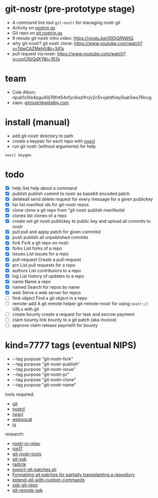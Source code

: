# git-nostr (pre-prototype stage)
- A command line tool `git-nostr` for managing nostr git
- Activity on [nostrin.gs][nostrin.gs]
- Git repo on [git.nostrin.gs][git-nostr]
- 9 minute git-nostr intro video: https://youtu.be/j0llGQfNWtQ
- why git-nostr? git nostr clone: https://www.youtube.com/watch?v=TdwCAZMehjU&t=341s
- pull request via nostr: https://www.youtube.com/watch?v=curCfIzQdXY&t=183s
# team
- Cole Albon: npub1c0le4pgu49j76fnt54xfyclkszlfrcjx2c5vvjatdfvey5sat3ws76lcvg
- zaps: [gitnostr@getalby.com][gitnostr@getalby.com]

# install (manual)
- add git-nostr directory to path
- create a keypair for each repo with [noscl]
- run git nostr (without arguments) for help
```
noscl keygen
```

# todo
* [x] help          Get help about a command
* [x] publish       publish commit to nostr as base64 encoded patch
* [x] deleteall     send delete request for every message for a given publickey
* [x] list          list manifest ids for git-nostr repos
* [x] clone         clone a git repo from "git nostr publish manifestid
* [x] clones        list clones of a repo
* [x] create        set git nostr.publickey to public key and upload all commits to nostr
* [x] pull          pull and apply patch for given commitid
* [x] push          publish all unpublished commits
* [x] fork          Fork a git repo on nostr
* [x] forks         List forks of a repo
* [x] issues        List issues for a repo
* [x] pull-request  Create a pull-request
* [x] prs           List pull requests for a repo
* [x] authors       List contributors to a repo
* [x] log           List history of updates to a repo
* [x] name          Name a repo
* [x] named         Search for repos by name
* [x] web           Serve a web server for repos
* [ ] find-object   Find a git object in a repo
* [ ] remote-add    A git remote helper git-remote-nostr for using `nostr://` URLs with git
* [ ] create bounty   create a request for task and escrow payment
* [ ] claim bounty    link bounty to a git patch (aka invoice)
* [ ] approve claim   release paymeht for bounty

# kind=7777 tags (eventual NIPS)
- --tag purpose "git-nostr-fork"
- --tag purpose "git-nostr-publish"
- --tag purpose "git-nostr-issue"
- --tag purpose "git-nostr-pr"
- --tag purpose "git-nostr-clone"
- --tag purpose "git-nostr-name"

tools required:
- [git]
- [nostril]
- [noscl]
- [websocat]
- [jq]

research:
- [nostr-rs-relay][nostr-rs-relay]
- [nip17][nip17]
- [git-nostr-tools][git-nostr-tools]
- [git-ssb][git-ssb]
- [radicle][radicle]
- [export-git-patches.sh][export-git-patches.sh]
- [Formatting git patches for partially transplanting a repository][Formatting git patches for partially transplanting a repository]
- [extend-git-with-custom-commands][extend-git-with-custom-commands]
- [ssb-git-repo][ssb-git-repo]
- [git-remote-ssb][git-remote-ssb]

[gitnostr@getalby.com]: https://getalby.com/p/gitnostr
[nostr-rs-relay]: https://sr.ht/~gheartsfield/nostr-rs-relay
[nostrin.gs]: https://nostrin.gs
[git-nostr]: https://git.nostrin.gs/?p=git-nostr.git
[jq]: https://stedolan.github.io/jq/
[websocat]: https://docs.rs/crate/websocat
[nostril]: https://github.com/jb55/nostril
[nostr-tools]: https://www.npmjs.com/package/nostr-tools
[git-nostr]: https://github.com/colealbon/git-nostr
[nostr]: https://github.com/nostr-protocol
[git]: https://git-scm.com/
[git-ssb]:
https://git.scuttlebot.io/%25n92DiQh7ietE%2BR%2BX%2FI403LQoyf2DtR3WQfCkDKlheQU%3D.sha256
[radicle]: https://radicle.xyz/
[git-remote-ssb]: https://git.scuttlebot.io/%25ZVTOK3GA2aewEDI2rPxJqKXEIv4OIUN2swMPE2FeJm8%3D.sha256
[ssb-git-repo]: https://git.scuttlebot.io/%25xChSOex77EjNh%2BoS8LPLdq%2B4nK1gylButbAgjS1IINs%3D.sha256
[export-git-patches.sh]: https://gist.github.com/michitux/f7fdb2c36e728887b411e9aecb8e52ff
[Formatting git patches for partially transplanting a repository]: https://spoiledcat.com/blog/formatting-git-patches-for-partially-transplanting-a-repository/
[extend-git-with-custom-commands]: https://coderwall.com/p/bt93ia/extend-git-with-custom-commands
[noscl]: https://github.com/fiatjaf/noscl
[nip17]: https://github.com/nip17/nips/blob/master/17.md
[git-nostr-tools]: http://git.jb55.com/git-nostr-tools/file/README.txt.html